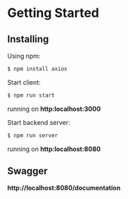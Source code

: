 # Getting Started 
## Installing

Using npm:

```bash
$ npm install axios
```

Start client:

```bash
$ npm run start
```
running on **http:localhost:3000**


Start backend server:

```bash
$ npm run server
```
running on **http:localhost:8080**

## Swagger
**http://localhost:8080/documentation**
